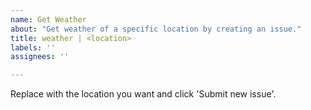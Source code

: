```yaml
---
name: Get Weather
about: "Get weather of a specific location by creating an issue."
title: weather | <location>
labels: ''
assignees: ''

---
```


Replace <location> with the location you want and click 'Submit new issue'.
